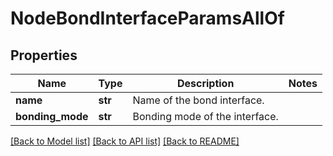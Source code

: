 # NodeBondInterfaceParamsAllOf


## Properties
Name | Type | Description | Notes
------------ | ------------- | ------------- | -------------
**name** | **str** | Name of the bond interface. | 
**bonding_mode** | **str** | Bonding mode of the interface. | 

[[Back to Model list]](../README.md#documentation-for-models) [[Back to API list]](../README.md#documentation-for-api-endpoints) [[Back to README]](../README.md)


